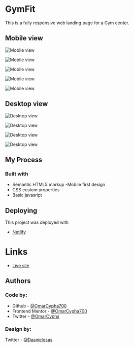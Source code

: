 # GymFit

This is a fully responsive web landing page for a Gym center.

## Mobile view
![Mobile view](./Screenshots/Mobile-view2.png)

![Mobile view](./Screenshots/Mobile-view1.png)

![Mobile view](./Screenshots/Mobile-view3.png)

![Mobile view](./Screenshots/Mobile-view4.png)

![Mobile view](./Screenshots/Mobile-view5.png)
 
## Desktop view

![Desktop view](./Screenshots/Desktop-view1.png)

![Desktop view](./Screenshots/Desktop-view2.png)

![Desktop view](./Screenshots/Desktop-view3.png)

![Desktop view](./Screenshots/Desktop-view4.png)


## My Process
### Built with

- Semantic HTML5 markup
-Mobile first design
- CSS custom properties
- Basic javasript

## Deploying
This project was deployed with
- [Netlify](https://www.netlify.com/)

# Links
- [Live site](https://gymfit-cypha.netlify.app/)


## Authors
### Code by:

- Github - [@OmarCypha700](https://github.com/OmarCypha700)
- Frontend Mentor - [@OmarCypha700](https://www.frontendmentor.io/profile/yourusername)
- Twitter - [@OmarCypha](https://www.twitter.com/OmarCypha)

### Design by:
Twitter - [@Daanielosas](https://twitter.com/Daanielosas)